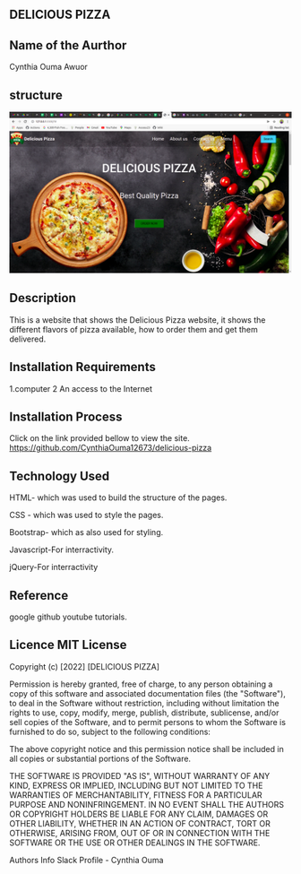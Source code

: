 ## DELICIOUS PIZZA

## Name of the Aurthor
Cynthia Ouma Awuor

## structure
![Project Image](images/project.png)


## Description
This is a website that shows the Delicious Pizza website, it shows the different flavors of pizza available, how to order them and get them delivered.

## Installation Requirements
1.computer 
2 An access to the Internet

## Installation Process
Click on the link provided bellow to view the site. https://github.com/CynthiaOuma12673/delicious-pizza

## Technology Used
HTML- which was used to build the structure of the pages.

CSS - which was used to style the pages.

Bootstrap- which as also used for styling.

Javascript-For interractivity.

jQuery-For interractivity
## Reference
google
github
youtube tutorials.

## Licence MIT License
Copyright (c) [2022] [DELICIOUS PIZZA]

Permission is hereby granted, free of charge, to any person obtaining a copy of this software and associated documentation files (the "Software"), to deal in the Software without restriction, including without limitation the rights to use, copy, modify, merge, publish, distribute, sublicense, and/or sell copies of the Software, and to permit persons to whom the Software is furnished to do so, subject to the following conditions:

The above copyright notice and this permission notice shall be included in all copies or substantial portions of the Software.

THE SOFTWARE IS PROVIDED "AS IS", WITHOUT WARRANTY OF ANY KIND, EXPRESS OR IMPLIED, INCLUDING BUT NOT LIMITED TO THE WARRANTIES OF MERCHANTABILITY, FITNESS FOR A PARTICULAR PURPOSE AND NONINFRINGEMENT. IN NO EVENT SHALL THE AUTHORS OR COPYRIGHT HOLDERS BE LIABLE FOR ANY CLAIM, DAMAGES OR OTHER LIABILITY, WHETHER IN AN ACTION OF CONTRACT, TORT OR OTHERWISE, ARISING FROM, OUT OF OR IN CONNECTION WITH THE SOFTWARE OR THE USE OR OTHER DEALINGS IN THE SOFTWARE.

Authors Info Slack Profile - Cynthia Ouma